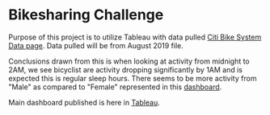 # Bikesharing Challenge

Purpose of this project is to utilize Tableau with data pulled [Citi Bike System Data page](https://www.citibikenyc.com/system-data). Data pulled will be from August 2019 file. 

Conclusions drawn from this is when looking at activity from midnight to 2AM, we see bicyclist are activity dropping significantly by 1AM and is expected this is regular sleep hours. There seems to be more activity from "Male" as compared to "Female" represented in this [dashboard](https://public.tableau.com/app/profile/john.pham4976/viz/Challenge2_16295920861730/Dashboard2?publish=yes).

Main dashboard published is here in [Tableau](https://public.tableau.com/app/profile/john.pham4976/viz/Challenge_16295796422770/Dashboard1?publish=yes).

